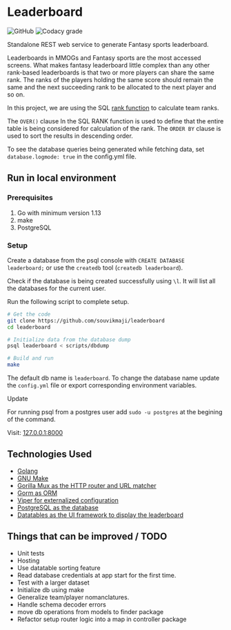 # Leaderboard

![GitHub](https://img.shields.io/github/license/souvikmaji/leaderboard) ![Codacy grade](https://img.shields.io/codacy/grade/a0b36eaed7b74ec6be460ceda499bf2c)

Standalone REST web service to generate Fantasy sports leaderboard.

Leaderboards in MMOGs and Fantasy sports are the most accessed screens. What makes fantasy leaderboard little complex than any other rank-based leaderboards is that two or more players can share the same rank. The ranks of the players holding the same score should remain the same and the next succeeding rank to be allocated to the next player and so on.

In this project, we are using the SQL [rank function](http://www.sqltutorial.org/sql-window-functions/sql-rank/) to calculate team ranks.

The `OVER()` clause In the SQL RANK function is used to define that the entire table is being considered for calculation of the rank. The `ORDER BY` clause is used to sort the results in descending order.

To see the database queries being generated while fetching data, set `database.logmode: true` in the config.yml file.

## Run in local environment

### Prerequisites

1.  Go with minimum version 1.13
2.  make
3.  PostgreSQL

### Setup

Create a database from the psql console with `CREATE DATABASE leaderboard;` or use the `createdb` tool (`createdb leaderboard`).

Check if the database is being created successfully using `\l`. It will list all the databases for the current user.

Run the following script to complete setup.

```sh
# Get the code
git clone https://github.com/souvikmaji/leaderboard
cd leaderboard

# Initialize data from the database dump
psql leaderboard < scripts/dbdump

# Build and run
make
```

The default db name is `leaderboard`. To change the database name update the `config.yml` file or export corresponding environment variables.

Update

For running psql from a postgres user add `sudo -u postgres` at the begining of the command.

Visit: [127.0.0.1:8000](127.0.0.1:8000)

## Technologies Used

-   [Golang](https://golang.org/)
-   [GNU Make](https://www.gnu.org/software/make/manual/html_node/Introduction.html)
-   [Gorilla Mux as the HTTP router and URL matcher](https://github.com/gorilla/mux)
-   [Gorm as ORM](https://gorm.io/)
-   [Viper for externalized configuration](https://github.com/spf13/viper)
-   [PostgreSQL as the database](https://www.postgresql.org/)
-   [Datatables as the UI framework to display the leaderboard](https://datatables.net/)

## Things that can be improved / TODO

-   Unit tests
-   Hosting
-   Use datatable sorting feature
-   Read database credentials at app start for the first time.
-   Test with a larger dataset
-   Initialize db using make
-   Generalize team/player nomanclatures.
-   Handle schema decoder errors
-   move db operations from models to finder package
-   Refactor setup router logic into a map in controller package
